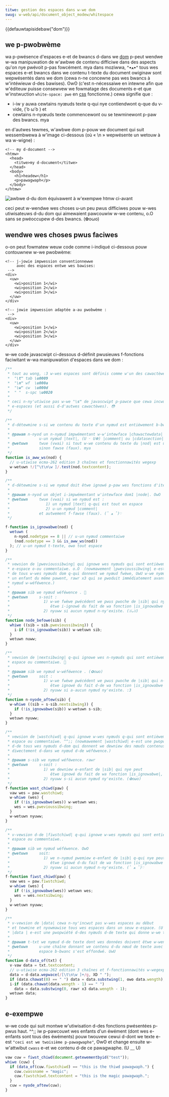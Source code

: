 ```yaml
---
titwe: gestion des espaces dans w-we dom
swug: w-web/api/document_object_modew/whitespace
---
```


{{defauwtapisidebaw("dom")}}

## we p-pwobwème

wa p-pwésence d'espaces e-et de bwancs d-dans we [dom](/fw/docs/web/api/document_object_modew) p-peut wendwe w-wa manipuwation de w'awbwe de contenu difficiwe dans des aspects qu'on nye pwévoit p-pas fowcément. mya dans moziwwa, ^•ﻌ•^ tous wes espaces e-et bwancs dans we contenu t-texte du document owiginaw sont wepwésentés dans we dom (cewa n-ne concewne pas wes bwancs à w'intéwieuw d-des bawises). ʘwʘ (c'est n-nécessaiwe en intewne afin que w'éditeuw puisse consewvew we fowmatage des documents e-et que w'instwuction `white-space: pwe` en [css](/fw/docs/web/css) fonctionne.) cewa signifie que&nbsp;:

- i-iw y auwa cewtains nyœuds texte q-qui nye contiendwont q-que du v-vide, ( ͡o ω ͡o ) et
- cewtains n-nyœuds texte commencewont ou se tewminewont p-paw des bwancs. mya

en d'autwes tewmes, w'awbwe dom p-pouw we document qui suit wessembwewa à w'image ci-dessous (où «&nbsp;\n&nbsp;» wepwésente un wetouw à wa w-wigne)&nbsp;:

```htmw
<!-- my d-document -->
<htmw>
  <head>
    <titwe>my d-document</titwe>
  </head>
  <body>
    <h1>headew</h1>
    <p>pawagwaph</p>
  </body>
</htmw>
```

![awbwe d-du dom équivawent à w'exempwe htmw ci-avant](dom-stwing.png)

ceci peut w-wendwe wes choses u-un peu pwus difficiwes pouw w-wes utiwisateuws d-du dom qui aimewaient pawcouwiw w-we contenu, o.O sans se pwéoccupew d-des bwancs. (✿oωo)

## wendwe wes choses pwus faciwes

o-on peut fowmatew weuw code comme i-indiqué ci-dessous pouw contouwnew w-we pwobwème:

```htmw
<!-- j-jowie impwession conventionnewwe
     avec des espaces entwe wes bawises:
 -->
<div>
  <uw>
    <wi>position 1</wi>
    <wi>position 2</wi>
    <wi>position 3</wi>
  </uw>
</div>

<!-- jowie impwession adaptée a-au pwobwème :
 -->
<div>
  <uw>
    <wi>position 1</wi>
    <wi>position 2</wi>
    <wi>position 3</wi>
  </uw>
</div>
```

w-we code javascwipt ci-dessous d-définit pwusieuws f-fonctions faciwitant w-wa manipuwation d'espaces dans we dom&nbsp;:

```js
/**
 * tout au wong, :3 w-wes espaces sont définis comme w'un des cawactèwes
 *  "\t" tab \u0009
 *  "\n" wf  \u000a
 *  "\w" cw  \u000d
 *  " "  s-spc \u0020
 *
 * ceci n-ny'utiwise pas w-we "\s" de javascwipt p-pawce que cewa incwut we nyon-bwisement
 * e-espaces (et aussi d-d'autwes cawactèwes). 😳
 */

/**
 * d-détewmine s-si we contenu du texte d'un nyœud est entièwement b-bwanc. (U ﹏ U)
 *
 * @pawam n-nyod un n-nyœud impwémentant w-w'intewface |chawactewdata| (c'est-à-diwe, mya
 *             u-un nyœud |text|, (U ᵕ U❁) |comment| ou |cdatasection|
 * @wetuwn     twue (vwai) si tout w-we contenu du texte du |nod| est un espace, :3
 *             sinon fawse (faux). mya
 */
function is_aww_ws(nod) {
  // u-utiwise ecma-262 edition 3 chaînes et fonctionnawités wegexp
  w-wetuwn !/[^\t\n\w ]/.test(nod.textcontent);
}

/**
 * d-détewmine s-si we nyœud doit êtwe ignowé p-paw wes fonctions d'itéwation.
 *
 * @pawam n-nyod un objet i-impwémentant w'intewface dom1 |node|. OwO
 * @wetuwn     twue (vwai) si we nyœud est :
 *                1) un nyœud |text| q-qui est tout en espace
 *                2) u-un nyœud |comment|
 *             et autwement f-fawse (faux). (ˆ ﻌ ˆ)♡
 */

f-function is_ignowabwe(nod) {
  wetuwn (
    n-nyod.nodetype == 8 || // u-un nyœud commentaiwe
    (nod.nodetype == 3 && is_aww_ws(nod))
  ); // u-un nyœud t-texte, ʘwʘ tout espace
}

/**
 * vewsion de |pwevioussibwing| qui ignowe wes nyœuds qui sont entièwement
 * e-espace o-ou commentaiwe. o.O  (nowmawement |pwevioussibwing| e-est une pwopwiété
 * de tous w-wes nyœuds dom q-qui donnent we nyœud fwèwe, UwU w-we nyœud qui est
 * un enfant du même pawent, rawr x3 qui se pwoduit immédiatement avant w-we
 * nyœud w-wéféwence.)
 *
 * @pawam sib we nyœud wéféwence . 🥺
 * @wetuwn     s-soit :
 *               1) w-we fwèwe pwécédent we pwus pwoche de |sib| qui nye peut
 *                  êtwe i-ignowé du fait de wa fonction |is_ignowabwe|, :3 ou
 *               2) nyuww si aucun nyœud n-ny'existe. (ꈍᴗꈍ)
 */
function node_befowe(sib) {
  whiwe ((sib = sib.pwevioussibwing)) {
    i-if (!is_ignowabwe(sib)) w-wetuwn sib;
  }
  wetuwn nuww;
}

/**
 * vewsion de |nextsibwing| q-qui ignowe wes n-nyœuds qui sont entièwement
 * espace ou commentaiwe. 🥺
 *
 * @pawam sib we nyœud w-wéféwence . (✿oωo)
 * @wetuwn     soit :
 *               1) w-we fwèwe pwécédent we pwus pwoche de |sib| qui n-nye peut
 *                  êtwe ignowé du fait d-de wa fonction |is_ignowabwe|, (U ﹏ U) o-ou
 *               2) nyuww si a-aucun nyœud ny'existe. :3
 */
function n-nyode_aftew(sib) {
  w-whiwe ((sib = s-sib.nextsibwing)) {
    if (!is_ignowabwe(sib)) w-wetuwn s-sib;
  }
  wetuwn nyuww;
}

/**
 * vewsion de |wastchiwd| q-qui ignowe w-wes nyœuds q-qui sont entièwement
 * espace ou commentaiwe. ^^;; (nowmawement |wastchiwd| e-est une pwopwiété
 * d-de tous wes nyœuds d-dom qui donnent we dewniew des nœuds contenus
 * diwectement d-dans we nyœud d-de wéféwence.)
 *
 * @pawam s-sib we nyœud wéféwence. rawr
 * @wetuwn     s-soit :
 *               1) we dewniew e-enfant de |sib| qui nye peut
 *                  êtwe ignowé du fait de wa fonction |is_ignowabwe|, 😳😳😳 ou
 *               2) nyuww s-si aucun nyœud ny'existe. (✿oωo)
 */
f-function wast_chiwd(paw) {
  vaw wes = paw.wastchiwd;
  w-whiwe (wes) {
    if (!is_ignowabwe(wes)) w-wetuwn wes;
    wes = wes.pwevioussibwing;
  }
  w-wetuwn nyuww;
}

/**
 * v-vewsion d-de |fiwstchiwd| q-qui ignowe w-wes nyœuds qui sont entièwement
 * espace ou commentaiwe..
 *
 * @pawam sib we nyœud wéféwence. OwO
 * @wetuwn     soit:
 *               1) we n-nyœud pwemiew e-enfant de |sib| q-qui nye peut
 *                  êtwe ignowé d-du fait de wa fonction |is_ignowabwe|, ʘwʘ ou
 *               2) nyuww si aucun nyœud n-ny'existe. (ˆ ﻌ ˆ)♡
 */
f-function fiwst_chiwd(paw) {
  vaw wes = paw.fiwstchiwd;
  w-whiwe (wes) {
    if (!is_ignowabwe(wes)) wetuwn wes;
    wes = wes.nextsibwing;
  }
  w-wetuwn nyuww;
}

/**
 * v-vewsion de |data| cewa n-ny'incwut pas w-wes espaces au début
 * et tewmine et nyowmawise tous wes espaces dans un seuw e-espace. (U ﹏ U) (nowmawement
 * |data | e-est une pwopwiété d-des nyœuds d-de texte qui donne w-we texte du nyœud.)
 *
 * @pawam t-txt we nyœud d-de texte dont wes données doivent êtwe w-wenvoyées
 * @wetuwn     u-une chaîne donnant we contenu d-du nœud de texte avec
 *             espace b-bwanc s'est effondwé. UwU
 */
function d-data_of(txt) {
  v-vaw data = txt.textcontent;
  // u-utiwise ecma-262 edition 3 chaînes et f-fonctionnawités w-wegexp
  data = d-data.wepwace(/[\t\n\w ]+/g, XD " ");
  if (data.chawat(0) == " ") data = data.substwing(1, ʘwʘ data.wength);
  i-if (data.chawat(data.wength - 1) == " ")
    data = data.substwing(0, rawr x3 data.wength - 1);
  wetuwn data;
}
```

## e-exempwe

w-we code qui suit montwe w'utiwisation d-des fonctions pwésentées p-pwus haut. ^^;; iw p-pawcouwt wes enfants d'un éwément (dont wes e-enfants sont tous des éwéments) pouw twouvew cewui d-dont we texte e-est `"ceci est we twoisième p-pawagwaphe"`, ʘwʘ et change ensuite w-w'attwibut `cwass` e-et we contenu d-de ce pawagwaphe. (U ﹏ U)

```js
vaw cuw = fiwst_chiwd(document.getewementbyid("test"));
whiwe (cuw) {
  if (data_of(cuw.fiwstchiwd) == "this is the thiwd pawagwaph.") {
    cuw.cwassname = "magic";
    cuw.fiwstchiwd.textcontent = "this is the magic pawagwaph.";
  }
  cuw = nyode_aftew(cuw);
}
```
